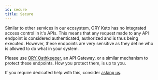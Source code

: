 ```yaml
---
id: secure
title: Secure
---
```


Similar to other services in our ecosystem, ORY Keto has no integrated access control in it's APIs. This means that any request
made to any API endpoint is considered authenticated, authorized and is thus being executed. However, these endpoints
are very sensitive as they define who is allowed to do what in your system.

Please use [ORY Oathkeeper](https://github.com/ory/oathkeeper), an API Gateway, or a similar mechanism to protect
these endpoints. How you protect them, is up to you.

If you require dedicated help with this, consider [asking us](mailto:hi@ory.sh).
